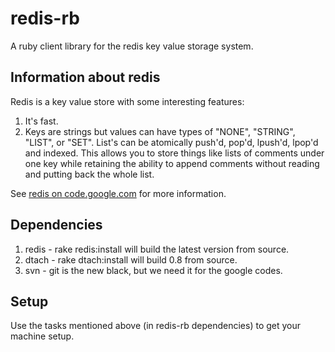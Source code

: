 # redis-rb

A ruby client library for the redis key value storage system.

## Information about redis

Redis is a key value store with some interesting features:
1. It's fast.
2. Keys are strings but values can have types of "NONE", "STRING", "LIST",  or "SET".  List's can be atomically push'd, pop'd, lpush'd, lpop'd and indexed.  This allows you to store things like lists of comments under one key while retaining the ability to append comments without reading and putting back the whole list.

See [redis on code.google.com](http://code.google.com/p/redis/wiki/README) for more information.

## Dependencies

1. redis - rake redis:install will build the latest version from source.
2. dtach - rake dtach:install will build 0.8 from source.
3. svn - git is the new black, but we need it for the google codes.

## Setup

Use the tasks mentioned above (in redis-rb dependencies) to get your machine setup.